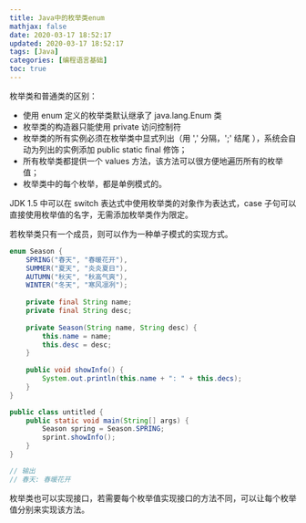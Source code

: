 ```yaml
---
title: Java中的枚举类enum
mathjax: false
date: 2020-03-17 18:52:17
updated: 2020-03-17 18:52:17
tags: [Java]
categories: [编程语言基础]
toc: true
---
```


枚举类和普通类的区别：

* 使用 enum 定义的枚举类默认继承了 java.lang.Enum 类
* 枚举类的构造器只能使用 private 访问控制符
* 枚举类的所有实例必须在枚举类中显式列出（用 ',' 分隔，';' 结尾 ），系统会自动为列出的实例添加 public static final 修饰；
* 所有枚举类都提供一个 values 方法，该方法可以很方便地遍历所有的枚举值；
* 枚举类中的每个枚举，都是单例模式的。

JDK 1.5 中可以在 switch 表达式中使用枚举类的对象作为表达式，case 子句可以直接使用枚举值的名字，无需添加枚举类作为限定。

若枚举类只有一个成员，则可以作为一种单子模式的实现方式。

<!--more-->

```java
enum Season {
    SPRING("春天", "春暖花开"),
    SUMMER("夏天", "炎炎夏日"),
    AUTUMN("秋天", "秋高气爽"),
    WINTER("冬天", "寒风凛冽");
  
    private final String name;
    private final String desc;
  
    private Season(String name, String desc) {
        this.name = name;
        this.desc = desc;
    }
  
    public void showInfo() {
        System.out.println(this.name + ": " + this.decs);
    }
}
```

```java
public class untitled {
    public static void main(String[] args) {
        Season spring = Season.SPRING;
        sprint.showInfo();
    }
}

// 输出
// 春天: 春暖花开
```

枚举类也可以实现接口，若需要每个枚举值实现接口的方法不同，可以让每个枚举值分别来实现该方法。